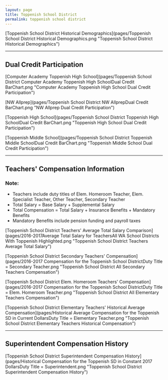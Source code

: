 ```yaml
---
layout: page
title: Toppenish School District
permalink: toppenish school district
---
```



[Toppenish School District Historical Demographics](pages/Toppenish School District Historical Demographics.png "Toppenish School District Historical Demographics")

___

## Dual Credit Participation

[Computer Academy Toppenish High School](pages/Toppenish School District Computer Academy Toppenish High SchoolDual Credit BarChart.png "Computer Academy Toppenish High School Dual Credit Participation")

[NW Allprep](pages/Toppenish School District NW AllprepDual Credit BarChart.png "NW Allprep Dual Credit Participation")

[Toppenish High School](pages/Toppenish School District Toppenish High SchoolDual Credit BarChart.png "Toppenish High School Dual Credit Participation")

[Toppenish Middle School](pages/Toppenish School District Toppenish Middle SchoolDual Credit BarChart.png "Toppenish Middle School Dual Credit Participation")


___

## Teachers' Compensation Information
### Note:
- Teachers include duty titles of Elem. Homeroom Teacher, Elem. Specialist Teacher, Other Teacher, Secondary Teacher
- Total Salary = Base Salary + Supplemental Salary
- Total Compensation = Total Salary + Insurance Benefits + Mandatory Benefits
- Mandatory Benefits include pension funding and payroll taxes

[Toppenish School District Teachers' Average Total Salary Comparison](pages/2016-2017Average Total Salary for TeachersAll WA School Districts With Toppenish Highlighted.png "Toppenish School District Teachers Average Total Salary")

[Toppenish School District Secondary Teachers' Compensation](pages/2016-2017 Compensation for the Toppenish School DistrictDuty Title = Secondary Teacher.png "Toppenish School District All Secondary Teachers Compensation")

[Toppenish School District Elem. Homeroom Teachers' Compensation](pages/2016-2017 Compensation for the Toppenish School DistrictDuty Title = Elem. Homeroom Teacher.png "Toppenish School District All Elementary Teachers Compensation")

[Toppenish School District Elementary Teachers' Historical Average Compensation](pages/Historical Average Compensation for the Toppenish SD in Current DollarsDuty Title = Elementary Teacher.png "Toppenish School District Elementary Teachers Historical Compensation")


___

## Superintendent Compensation History

[Toppenish School District Superintendent Compensation History](pages/Historical Compensation for the Toppenish SD in Constant 2017 DollarsDuty Title = Superintendent.png "Toppenish School District Superintendent Compensation History")


